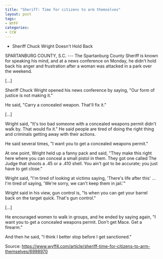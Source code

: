```yaml
---
title: "Sheriff: Time for citizens to arm themselves"
layout: post
tags:
- WYFF
categories:
- CCW
---
```


- Sheriff Chuck Wright Doesn't Hold Back

SPARTANBURG COUNTY, S.C. --- The Spartanburg County Sheriff is known for speaking his mind, and at a news conference on Monday, he didn't hold back his anger and frustration after a woman was attacked in a park over the weekend.

\[...\]

Sheriff Chuck Wright opened his news conference by saying, "Our form of justice is not making it."

He said, "Carry a concealed weapon. That'll fix it."

\[...\]

Wright said, "It's too bad someone with a concealed weapons permit didn't walk by. That would fix it." He said people are tired of doing the right thing and criminals getting away with their actions.

He said several times, "I want you to get a concealed weapons permit."

At one point, Wright held up a fanny pack and said, "They make this right here where you can conceal a small pistol in them. They got one called The Judge that shoots a .45 or a .410 shell. You ain't got to be accurate; you just have to get close."

Wright said, "I'm tired of looking at victims saying, 'There's life after this' ... I'm tired of saying, 'We're sorry, we can't keep them in jail.'"

Wright said in his view, gun control is, "Is when you can get your barrel back on the target quick. That's gun control."

\[...\]

He encouraged women to walk in groups, and he ended by saying again, "I want you to get a concealed weapons permit. Don't get Mace. Get a firearm."

And then he said, "I think I better stop before I get sanctioned."

Source: https://www.wyff4.com/article/sheriff-time-for-citizens-to-arm-themselves/6998970
